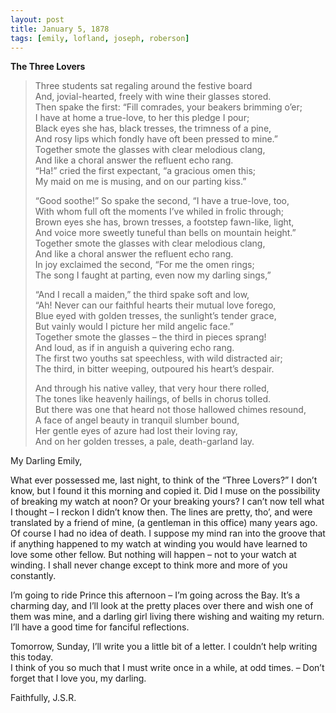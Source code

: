 ```yaml
---
layout: post
title: January 5, 1878
tags: [emily, lofland, joseph, roberson]
---
```

__The Three Lovers__  

 > Three students sat regaling around the festive board  
 > And, jovial-hearted, freely with wine their glasses stored.  
 > Then spake the first: “Fill comrades, your beakers brimming o’er;  
 > I have at home a true-love, to her this pledge I pour;  
 > Black eyes she has, black tresses, the trimness of a pine,  
 > And rosy lips which fondly have oft been pressed to mine.”  
 > Together smote the glasses with clear melodious clang,  
 > And like a choral answer the refluent echo rang.  
 > “Ha!” cried the first expectant, “a gracious omen this;  
 > My maid on me is musing, and on our parting kiss.”  
 >
 > “Good soothe!” So spake the second, “I have a true-love, too,  
 > With whom full oft the moments I’ve whiled in frolic through;  
 > Brown eyes she has, brown tresses, a footstep fawn-like, light,  
 > And voice more sweetly tuneful than bells on mountain height.”  
 > Together smote the glasses with clear melodious clang,  
 > And like a choral answer the refluent echo rang.  
 > In joy exclaimed the second, “For me the omen rings;  
 > The song I faught at parting, even now my darling sings,”  
 >
 > “And I recall a maiden,” the third spake soft and low,  
 > “Ah! Never can our faithful hearts their mutual love forego,  
 > Blue eyed with golden tresses, the sunlight’s tender grace,  
 > But vainly would I picture her mild angelic face.”  
 > Together smote the glasses – the third in pieces sprang!  
 > And loud, as if in anguish a quivering echo rang.  
 > The first two youths sat speechless, with wild distracted air;  
 > The third, in bitter weeping, outpoured his heart’s despair.  
 >
 > And through his native valley, that very hour there rolled,  
 > The tones like heavenly hailings, of bells in chorus tolled.  
 > But there was one that heard not those hallowed chimes resound,  
 > A face of angel beauty in tranquil slumber bound,  
 > Her gentle eyes of azure had lost their loving ray,  
 > And on her golden tresses, a pale, death-garland lay.  


My Darling Emily,  

What ever possessed me, last night, to think of the “Three Lovers?”  I don’t know, but I found it this morning and copied it.  Did I muse on the possibility of breaking my watch at noon?  Or your breaking yours?  I can’t now tell what I thought – I reckon I didn’t know then.  The lines are pretty, tho’, and were translated by a friend of mine, (a gentleman in this office) many years ago.  Of course I had no idea of death.  I suppose my mind ran into the groove that if anything happened to my watch at winding you would have learned to love some other fellow.  But nothing will happen – not to your watch at winding.  I shall never change except to think more and more of you constantly.  

I’m going to ride Prince this afternoon – I’m going across the Bay.  It’s a charming day, and I’ll look at the pretty places over there and wish one of them was mine, and a darling girl living there wishing and waiting my return.  I’ll have a good time for fanciful reflections.  

Tomorrow, Sunday, I’ll write you a little bit of a letter.  I couldn’t help writing this today.  
I think of you so much that I must write once in a while, at odd times.  – Don’t forget that I love you, my darling.  

Faithfully, J.S.R.
